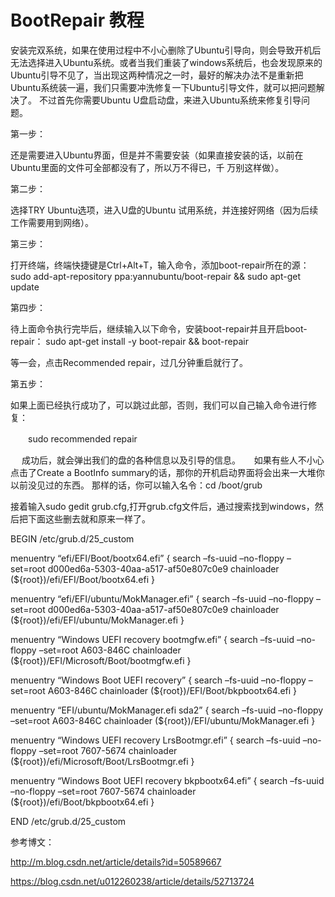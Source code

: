 # BootRepair 教程

安装完双系统，如果在使用过程中不小心删除了Ubuntu引导向，则会导致开机后无法选择进入Ubuntu系统。或者当我们重装了windows系统后，也会发现原来的Ubuntu引导不见了，当出现这两种情况之一时，最好的解决办法不是重新把Ubuntu系统装一遍，我们只需要冲洗修复一下Ubuntu引导文件，就可以把问题解决了。 
不过首先你需要Ubuntu U盘启动盘，来进入Ubuntu系统来修复引导问题。

第一步：

还是需要进入Ubuntu界面，但是并不需要安装（如果直接安装的话，以前在Ubuntu里面的文件可全部都没有了，所以万不得已，千 
万别这样做）。

第二步：

选择TRY Ubuntu选项，进入U盘的Ubuntu 试用系统，并连接好网络（因为后续工作需要用到网络）。

第三步： 

打开终端，终端快捷键是Ctrl+Alt+T，输入命令，添加boot-repair所在的源： 
sudo add-apt-repository ppa:yannubuntu/boot-repair && sudo apt-get update

第四步：

待上面命令执行完毕后，继续输入以下命令，安装boot-repair并且开启boot-repair： 
sudo apt-get install -y boot-repair && boot-repair

等一会，点击Recommended repair，过几分钟重启就行了。

第五步：

如果上面已经执行成功了，可以跳过此部，否则，我们可以自己输入命令进行修复：

　　sudo recommended repair

　 成功后，就会弹出我们的盘的各种信息以及引导的信息。 
　 如果有些人不小心点击了Create a BootInfo summary的话，那你的开机启动界面将会出来一大堆你以前没见过的东西。 
那样的话，你可以输入名令：cd /boot/grub

接着输入sudo gedit grub.cfg,打开grub.cfg文件后，通过搜索找到windows，然后把下面这些删去就和原来一样了。

BEGIN /etc/grub.d/25_custom

menuentry “efi/EFI/Boot/bootx64.efi” { 
search –fs-uuid –no-floppy –set=root d000ed6a-5303-40aa-a517-af50e807c0e9 
chainloader (${root})/efi/EFI/Boot/bootx64.efi 
}

menuentry “efi/EFI/ubuntu/MokManager.efi” { 
search –fs-uuid –no-floppy –set=root d000ed6a-5303-40aa-a517-af50e807c0e9 
chainloader (${root})/efi/EFI/ubuntu/MokManager.efi 
}

menuentry “Windows UEFI recovery bootmgfw.efi” { 
search –fs-uuid –no-floppy –set=root A603-846C 
chainloader (${root})/EFI/Microsoft/Boot/bootmgfw.efi 
}

menuentry “Windows Boot UEFI recovery” { 
search –fs-uuid –no-floppy –set=root A603-846C 
chainloader (${root})/EFI/Boot/bkpbootx64.efi 
}

menuentry “EFI/ubuntu/MokManager.efi sda2” { 
search –fs-uuid –no-floppy –set=root A603-846C 
chainloader (${root})/EFI/ubuntu/MokManager.efi 
}

menuentry “Windows UEFI recovery LrsBootmgr.efi” { 
search –fs-uuid –no-floppy –set=root 7607-5674 
chainloader (${root})/efi/Microsoft/Boot/LrsBootmgr.efi 
}

menuentry “Windows Boot UEFI recovery bkpbootx64.efi” { 
search –fs-uuid –no-floppy –set=root 7607-5674 
chainloader (${root})/efi/Boot/bkpbootx64.efi 
}

END /etc/grub.d/25_custom

参考博文：

http://m.blog.csdn.net/article/details?id=50589667

https://blog.csdn.net/u012260238/article/details/52713724
         
         
